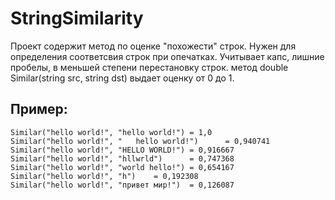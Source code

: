 ﻿# StringSimilarity
Проект содержит метод по оценке "похожести" строк.
Нужен для определения соответсвия строк при опечатках.
Учитывает капс, лишние пробелы, в меньшей степени перестановку строк.
метод double Similar(string src, string dst) выдает оценку от 0 до 1.

## Пример: 
```
Similar("hello world!", "hello world!") = 1,0
Similar("hello world!", "   hello world!")      = 0,940741
Similar("hello world!", "HELLO WORLD!") = 0,916667
Similar("hello world!", "hllwrld")      = 0,747368
Similar("hello world!", "world hello!") = 0,654167
Similar("hello world!", "h")    = 0,192308
Similar("hello world!", "привет мир!")  = 0,126087
```